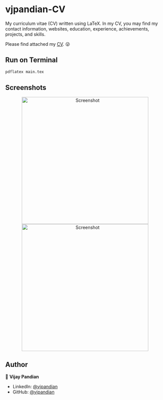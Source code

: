 # vjpandian-CV

My curriculum vitae (CV) written using LaTeX. In my CV, you may find my contact information, websites, education, experience, achievements, projects, and skills.

Please find attached my [CV](https://drive.google.com/file/d/1TGwMpZl6FDeQk1w_-EetbspCuzu16kCF/view?usp=sharing). 😜



## Run on Terminal

```sh
pdflatex main.tex
```



## Screenshots

<p align="center">
    <img alt="Screenshot" src="https://raw.githubusercontent.com/vjpandian/vjpandian-CV/main/jpg/CV_page_1.jpg" width="400">
    <img alt="Screenshot" src="https://raw.githubusercontent.com/vjpandian/vjpandian-CV/main/jpg/CV_page_2.jpg" width="400">
</p>



## Author

👤 **Vijay Pandian**

* LinkedIn: [@vjpandian](https://www.linkedin.com/in/vjpandian)
* GitHub: [@vjpandian](https://github.com/vjpandian)
